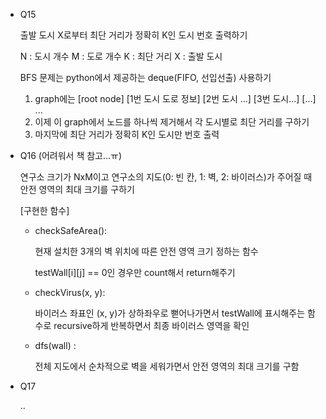 * Q15

    출발 도시 X로부터 최단 거리가 정확히 K인 도시 번호 출력하기

    N : 도시 개수
    M : 도로 개수
    K : 최단 거리
    X : 출발 도시

    BFS 문제는 python에서 제공하는 deque(FIFO, 선입선출) 사용하기

    1. graph에는 [root node] [1번 도시 도로 정보] [2번 도시 ...] [3번 도시...] [...] ...
    2. 이제 이 graph에서 노드를 하나씩 제거해서 각 도시별로 최단 거리를 구하기
    3. 마지막에 최단 거리가 정확히 K인 도시만 번호 출력


* Q16 (어려워서 책 참고...ㅠ)

    연구소 크기가 NxM이고 연구소의 지도(0: 빈 칸, 1: 벽, 2: 바이러스)가 주어질 때 안전 영역의 최대 크기를 구하기

    [구현한 함수]
    - checkSafeArea():

        현재 설치한 3개의 벽 위치에 따른 안전 영역 크기 정하는 함수

        testWall[i][j] == 0인 경우만 count해서 return해주기

    - checkVirus(x, y):

        바이러스 좌표인 (x, y)가 상하좌우로 뻗어나가면서 testWall에 표시해주는 함수로 recursive하게 반복하면서 최종 바이러스 영역을 확인

    - dfs(wall) :

        전체 지도에서 순차적으로 벽을 세워가면서 안전 영역의 최대 크기를 구함
    

* Q17

    ..